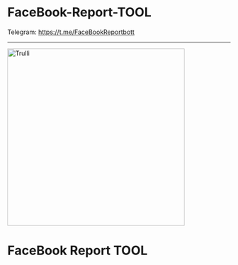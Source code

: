 # FaceBook-Report-TOOL

 Telegram: https://t.me/FaceBookReportbott
<hr>
<img src="https://i.ibb.co/P6WVcQR/facebook-photo-rep.jpg" alt="Trulli" width="400" height="400">

# FaceBook Report TOOL

